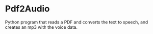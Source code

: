# Pdf2Audio
Python program that reads a PDF and converts the text to speech, and creates an mp3 with the voice data. 

